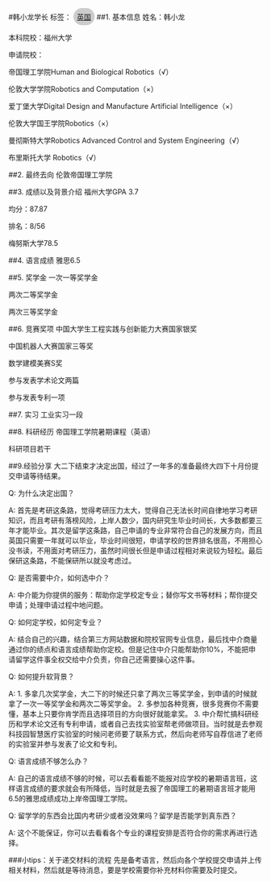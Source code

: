 #韩小龙学长
标签：
<a href="https://fzu-fly.online/flying/ca/" style="display: inline-block; width: fit-content; padding: 0.5em;border-radius: 500px; background-color: #ccc;">
  英国
</a>
##1.	基本信息
姓名：韩小龙

本科院校：福州大学

申请院校：

帝国理工学院Human and Biological Robotics（√）

伦敦大学学院Robotics and Computation（×）

爱丁堡大学Digital Design and Manufacture Artificial Intelligence（×）

伦敦大学国王学院Robotics（×）

曼彻斯特大学Robotics Advanced Control and System Engineering（√）

布里斯托大学 Robotics（√）

##2.	最终去向
伦敦帝国理工学院

##3.	成绩以及背景介绍
福州大学GPA 3.7

均分：87.87

排名：8/56

梅努斯大学78.5

##4.	语言成绩
雅思6.5

##5.	奖学金
一次一等奖学金

两次二等奖学金

两次三等奖学金

##6.	竞赛奖项
中国大学生工程实践与创新能力大赛国家银奖

中国机器人大赛国家三等奖

数学建模美赛S奖

参与发表学术论文两篇

参与发表专利一项

##7.	实习
工业实习一段

##8.	科研经历
帝国理工学院暑期课程（英语）

科研项目若干


##9.经验分享
大二下结束才决定出国，经过了一年多的准备最终大四下十月份提交申请等待结果。

Q: 为什么决定出国？

A: 首先是考研这条路，觉得考研压力太大，觉得自己无法长时间自律地学习考研知识，而且考研有落榜风险，上岸人数少，国内研究生毕业时间长，大多数都要三年才能毕业。其次是留学这条路，自己申请的专业非常符合自己的发展方向，而且英国只需要一年就可以毕业，毕业时间很短，申请学校的世界排名很高，不用担心没书读，不用面对考研压力，虽然时间很长但是申请过程相对来说较为轻松。最后保研这条路，不能保研所以就没考虑过。

Q: 是否需要中介，如何选中介？

A: 中介能为你提供的服务：帮助你定学校定专业；替你写文书等材料；帮你提交申请；处理申请过程中地问题。

Q: 如何定学校，如何定专业？

A: 结合自己的兴趣，结合第三方网站数据和院校官网专业信息，最后找中介商量通过你的绩点和语言成绩帮助你定校。但是记住中介只能帮助你10%，不能把申请留学这件事全权交给中介负责，你自己还需要操心这件事。

Q: 如何提升软背景？

A: 1. 多拿几次奖学金，大二下的时候还只拿了两次三等奖学金，到申请的时候就拿了一次一等奖学金和两次二等奖学金。
2. 多参加各种竞赛，很多竞赛你不需要懂，基本上只要你肯学而且选择项目的方向很好就能拿奖。
3. 中介帮忙搞科研经历和学术论文还有专利申请，或者自己去找实验室帮老师做项目。当时就是去参观科技园智慧医疗实验室的时候问老师要了联系方式，然后向老师写自荐信进了老师的实验室并参与发表了论文和专利。

Q: 语言成绩不够怎么办？

A: 自己的语言成绩不够的时候，可以去看看能不能报对应学校的暑期语言班，这样语言成绩的要求就会有所降低，当时就是去报了帝国理工的暑期语言班才能用6.5的雅思成绩成功上岸帝国理工学院。

Q: 留学学的东西会比国内考研少或者没效果吗？留学是否能学到真东西？

A: 这个不能保证，你可以去看看各个专业的课程安排是否符合你的需求再进行选择。

###小tips：关于递交材料的流程
先是备考语言，然后向各个学校提交申请并上传相关材料，然后就是等待消息，要是学校需要你补充材料你需要及时提交。

